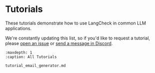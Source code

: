 # Tutorials

These tutorials demonstrate how to use LangCheck in common LLM applications.

We're constantly updating this list, so if you'd like to request a tutorial, please [open an issue](https://github.com/citadel-ai/langcheck/issues) or [send a message in Discord](https://discord.com/invite/Bkndx9RXqw).

```{toctree}
:maxdepth: 1
:caption: All Tutorials

tutorial_email_generator.md
```